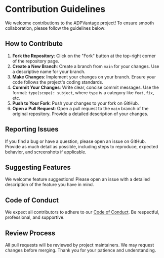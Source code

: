 # Contribution Guidelines

We welcome contributions to the ADPVantage project! To ensure smooth collaboration, please follow the guidelines below:

## How to Contribute

1. **Fork the Repository**: Click on the "Fork" button at the top-right corner of the repository page.
2. **Create a New Branch**: Create a branch from `main` for your changes. Use a descriptive name for your branch.
3. **Make Changes**: Implement your changes on your branch. Ensure your code follows the project's coding standards.
4. **Commit Your Changes**: Write clear, concise commit messages. Use the format: `type(scope): subject`, where `type` is a category like `feat`, `fix`, etc.
5. **Push to Your Fork**: Push your changes to your fork on GitHub.
6. **Open a Pull Request**: Open a pull request to the `main` branch of the original repository. Provide a detailed description of your changes.

## Reporting Issues

If you find a bug or have a question, please open an issue on GitHub. Provide as much detail as possible, including steps to reproduce, expected behavior, and screenshots if applicable.

## Suggesting Features

We welcome feature suggestions! Please open an issue with a detailed description of the feature you have in mind.

## Code of Conduct

We expect all contributors to adhere to our [Code of Conduct](CODE_OF_CONDUCT.md). Be respectful, professional, and supportive.

## Review Process

All pull requests will be reviewed by project maintainers. We may request changes before merging. Thank you for your patience and understanding.

